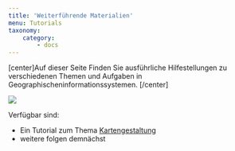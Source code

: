 ```yaml
---
title: 'Weiterführende Materialien'
menu: Tutorials
taxonomy:
    category:
        - docs
---
```

[center]Auf dieser Seite Finden Sie ausführliche Hilfestellungen zu verschiedenen Themen und Aufgaben in Geographischeninformationssystemen.
[/center]

![](/images/tutorial.png)

Verfügbar sind:
+ Ein Tutorial zum Thema [Kartengestaltung](https://www.opengeoedu.de/content/tutorials/Kartengestaltung.pdf)
+ weitere folgen demnächst
